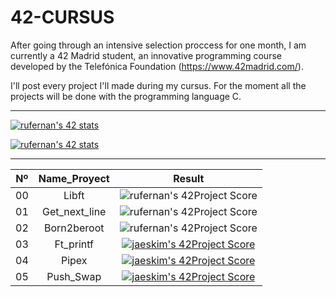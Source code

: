 # 42-CURSUS

After going through an intensive selection proccess for one month, I am currently a 42 Madrid student, an innovative programming course developed by the Telefónica Foundation (https://www.42madrid.com/). 

I'll post every project I'll made during my cursus. For the moment all the projects will be done with the programming language C.

---
  
  [![rufernan's 42 stats](https://badge42.herokuapp.com/api/stats/rufernan?cursus=C%20Piscine)](https://github.com/JaeSeoKim/badge42)

  [![rufernan's 42 stats](https://badge42.herokuapp.com/api/stats/rufernan)](https://github.com/JaeSeoKim/badge42)

---

|  Nº  |			Name_Proyect				| Result |
|:----:|:----------------:|:------:|
|  00  |Libft			  | ![rufernan's 42Project Score](https://badge42.herokuapp.com/api/project/rufernan/Libft)        |  
|  01  |Get_next_line     | ![rufernan's 42Project Score](https://badge42.herokuapp.com/api/project/rufernan/get_next_line)|
|  02  |Born2beroot	      | ![rufernan's 42Project Score](https://badge42.herokuapp.com/api/project/rufernan/Born2beroot)  |
|  03  |Ft_printf	      | [![jaeskim's 42Project Score](https://badge42.herokuapp.com/api/project/rufernan/ft_printf)](https://github.com/JaeSeoKim/badge42)|
|  04  |Pipex	      | [![jaeskim's 42Project Score](https://badge42.herokuapp.com/api/project/rufernan/pipex)](https://github.com/JaeSeoKim/badge42)|
|  05  |Push_Swap	      | [![jaeskim's 42Project Score](https://badge42.herokuapp.com/api/project/rufernan/push_swap)](https://github.com/JaeSeoKim/badge42)|

